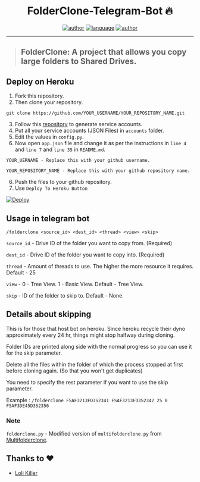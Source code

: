 <h1 align="center">FolderClone-Telegram-Bot 🔥</h1> 

<p align="center">
<a href="https://sawankumar.gitlab.io/"><img alt="author" src="https://img.shields.io/badge/author-Sawan%20Kumar-red"/></a>
<a href="https://www.python.org/"><img alt="language" src="https://img.shields.io/badge/Made%20with-Python-1f425f.svg"/></a>
<a href="https://github.com/ellerbrock/open-source-badges/"><img alt="author" src="https://badges.frapsoft.com/os/v1/open-source.svg?v=103"/></a>
</p>

<hr>


> ## FolderClone: A project that allows you copy large folders to Shared Drives.

## Deploy on Heroku

1. Fork this repository.
2. Then clone your repository.
```
git clone https://github.com/YOUR_USERNAME/YOUR_REPOSITORY_NAME.git
```
3. Follow this [repository](https://github.com/xyou365/AutoRclone) to generate service accounts.
4. Put all your service accounts (JSON Files) in `accounts` folder.
5. Edit the values in `config.py`.
6. Now open `app.json` file and change it as per the instructions in `line 4` and `line 7` and `line 35` in `README.md`.
```
YOUR_UERNAME - Replace this with your github username.
```
```
YOUR_REPOSITORY_NAME - Replace this with your github repository name.
```
6. Push the files to your github repository.
7. Use `Deploy To Heroku Button`

[![Deploy](https://www.herokucdn.com/deploy/button.svg)](https://heroku.com/deploy?template=https://github.com/YOUR_UERNAME/YOUR_REPOSITORY_NAME/tree/master)


## Usage in telegram bot
`/folderclone <source_id> <dest_id> <thread> <view> <skip>`

`source_id` - Drive ID of the folder you want to copy from. (Required)

`dest_id` - Drive ID of the folder you want to copy into. (Required)

`thread` - Amount of threads to use. The higher the more resource it requires. Default - 25

`view` - 0 - Tree View. 1 - Basic View. Default - Tree View.

`skip` - ID of the folder to skip to. Default - None. 

## Details about skipping
This is for those that host bot on heroku. Since heroku recycle their dyno approximately every 24 hr, things might stop halfway during cloning.

Folder IDs are printed along side with the normal progress so you can use it for the skip parameter.

Delete all the files within the folder of which the process stopped at first before cloning again. (So that you won't get duplicates)

You need to specify the rest parameter if you want to use the skip parameter.

Example : `/folderclone FSAF3213FD3S2341 FSAF3213FD3S2342 25 0 FSAF3DE45D3S2356`

### Note
`folderclone.py` - Modified version of `multifolderclone.py` from [Multifolderclone](https://github.com/justcopy/Multifolderclone).

## Thanks to :heart:

- [Loli Killer](https://github.com/Loli-Killer/TgFolderClone)